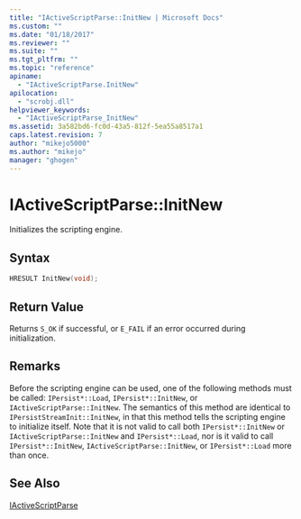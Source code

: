 ```yaml
---
title: "IActiveScriptParse::InitNew | Microsoft Docs"
ms.custom: ""
ms.date: "01/18/2017"
ms.reviewer: ""
ms.suite: ""
ms.tgt_pltfrm: ""
ms.topic: "reference"
apiname: 
  - "IActiveScriptParse.InitNew"
apilocation: 
  - "scrobj.dll"
helpviewer_keywords: 
  - "IActiveScriptParse_InitNew"
ms.assetid: 3a582bd6-fc0d-43a5-812f-5ea55a8517a1
caps.latest.revision: 7
author: "mikejo5000"
ms.author: "mikejo"
manager: "ghogen"
---
```

# IActiveScriptParse::InitNew
Initializes the scripting engine.  
  
## Syntax  
  
```cpp
HRESULT InitNew(void);  
```  
  
## Return Value  
 Returns `S_OK` if successful, or `E_FAIL` if an error occurred during initialization.  
  
## Remarks  
 Before the scripting engine can be used, one of the following methods must be called: `IPersist*::Load`, `IPersist*::InitNew`, or `IActiveScriptParse::InitNew`. The semantics of this method are identical to `IPersistStreamInit::InitNew`, in that this method tells the scripting engine to initialize itself. Note that it is not valid to call both `IPersist*::InitNew` or `IActiveScriptParse::InitNew` and `IPersist*::Load`, nor is it valid to call `IPersist*::InitNew`, `IActiveScriptParse::InitNew`, or `IPersist*::Load` more than once.  
  
## See Also  
 [IActiveScriptParse](../../winscript/reference/iactivescriptparse.md)